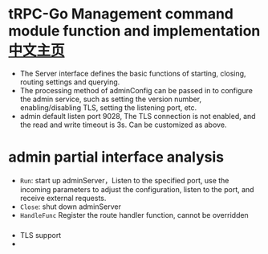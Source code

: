 # tRPC-Go Management command module function and implementation [中文主页](README_CN.md)
- The Server interface defines the basic functions of starting, closing, routing settings and querying.
- The processing method of adminConfig can be passed in to configure the admin service, such as setting the version number, enabling/disabling TLS, setting the listening port, etc.
- admin default listen port 9028, The TLS connection is not enabled, and the read and write timeout is 3s. Can be customized as above.

# admin partial interface analysis
- `Run`: start up adminServer，Listen to the specified port, use the incoming parameters to adjust the configuration, listen to the port, and receive external requests.
- `Close`: shut down adminServer
- `HandleFunc` Register the route handler function, cannot be overridden

### 
* TLS support
*
